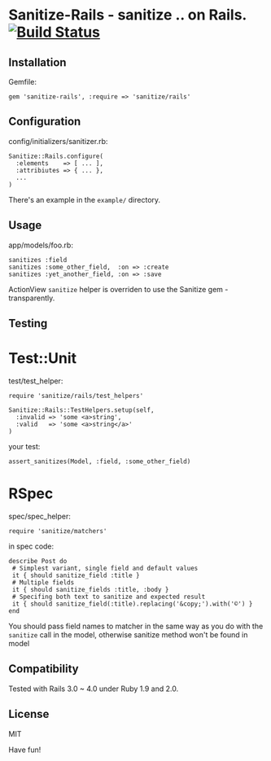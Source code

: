 Sanitize-Rails - sanitize .. on Rails. [![Build Status](https://travis-ci.org/vjt/sanitize-rails.png)](https://travis-ci.org/vjt/sanitize-rails)
======================================

Installation
------------

Gemfile:

    gem 'sanitize-rails', :require => 'sanitize/rails'

Configuration
-------------

config/initializers/sanitizer.rb:

    Sanitize::Rails.configure(
      :elements    => [ ... ],
      :attribiutes => { ... },
      ...
    )

There's an example in the `example/` directory.

Usage
-----

app/models/foo.rb:

    sanitizes :field
    sanitizes :some_other_field,  :on => :create
    sanitizes :yet_another_field, :on => :save

ActionView `sanitize` helper is overriden to use
the Sanitize gem - transparently.

Testing
-------

Test::Unit
==========

test/test\_helper:

    require 'sanitize/rails/test_helpers'

    Sanitize::Rails::TestHelpers.setup(self,
      :invalid => 'some <a>string',
      :valid   => 'some <a>string</a>'
    )

your test:

    assert_sanitizes(Model, :field, :some_other_field)

RSpec
=====

spec/spec\_helper:

    require 'sanitize/matchers'

in spec code:

    describe Post do
     # Simplest variant, single field and default values
     it { should sanitize_field :title }
     # Multiple fields
     it { should sanitize_fields :title, :body }
     # Specifing both text to sanitize and expected result
     it { should sanitize_field(:title).replacing('&copy;').with('©') }
    end

You should pass field names to matcher in the same way as you do with the `sanitize` call in the model, otherwise 
sanitize method won't be found in model

Compatibility
-------------

Tested with Rails 3.0 ~ 4.0 under Ruby 1.9 and 2.0.

License
-------

MIT


Have fun!
